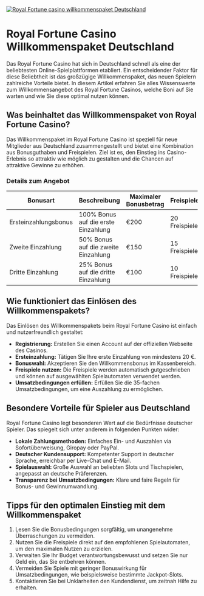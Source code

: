 [![Royal Fortune casino willkommenspaket Deutschland](https://123-caf.pages.dev/gitsignup.png)](https://vrmoo.ru/Bt82HjjY)

<h1>Royal Fortune Casino Willkommenspaket Deutschland</h1>  <p>Das Royal Fortune Casino hat sich in Deutschland schnell als eine der beliebtesten Online-Spielplattformen etabliert. Ein entscheidender Faktor für diese Beliebtheit ist das großzügige Willkommenspaket, das neuen Spielern zahlreiche Vorteile bietet. In diesem Artikel erfahren Sie alles Wissenswerte zum Willkommensangebot des Royal Fortune Casinos, welche Boni auf Sie warten und wie Sie diese optimal nutzen können.</p>  <h2>Was beinhaltet das Willkommenspaket von Royal Fortune Casino?</h2>  <p>Das Willkommenspaket im Royal Fortune Casino ist speziell für neue Mitglieder aus Deutschland zusammengestellt und bietet eine Kombination aus Bonusguthaben und Freispielen. Ziel ist es, den Einstieg ins Casino-Erlebnis so attraktiv wie möglich zu gestalten und die Chancen auf attraktive Gewinne zu erhöhen.</p>  <h3>Details zum Angebot</h3>  <table>   <thead>     <tr>       <th>Bonusart</th>       <th>Beschreibung</th>       <th>Maximaler Bonusbetrag</th>       <th>Freispiele</th>       <th>Mindesteinzahlung</th>       <th>Umsatzbedingungen</th>     </tr>   </thead>   <tbody>     <tr>       <td>Ersteinzahlungsbonus</td>       <td>100% Bonus auf die erste Einzahlung</td>       <td>€200</td>       <td>20 Freispiele</td>       <td>€20</td>       <td>35x Bonusbetrag</td>     </tr>     <tr>       <td>Zweite Einzahlung</td>       <td>50% Bonus auf die zweite Einzahlung</td>       <td>€150</td>       <td>15 Freispiele</td>       <td>€20</td>       <td>35x Bonusbetrag</td>     </tr>     <tr>       <td>Dritte Einzahlung</td>       <td>25% Bonus auf die dritte Einzahlung</td>       <td>€100</td>       <td>10 Freispiele</td>       <td>€20</td>       <td>35x Bonusbetrag</td>     </tr>   </tbody> </table>  <h2>Wie funktioniert das Einlösen des Willkommenspakets?</h2>  <p>Das Einlösen des Willkommenspakets beim Royal Fortune Casino ist einfach und nutzerfreundlich gestaltet:</p>  <ul>   <li><strong>Registrierung:</strong> Erstellen Sie einen Account auf der offiziellen Webseite des Casinos.</li>   <li><strong>Ersteinzahlung:</strong> Tätigen Sie Ihre erste Einzahlung von mindestens 20 €.</li>   <li><strong>Bonuswahl:</strong> Akzeptieren Sie den Willkommensbonus im Kassenbereich.</li>   <li><strong>Freispiele nutzen:</strong> Die Freispiele werden automatisch gutgeschrieben und können auf ausgewählten Spielautomaten verwendet werden.</li>   <li><strong>Umsatzbedingungen erfüllen:</strong> Erfüllen Sie die 35-fachen Umsatzbedingungen, um eine Auszahlung zu ermöglichen.</li> </ul>  <h2>Besondere Vorteile für Spieler aus Deutschland</h2>  <p>Royal Fortune Casino legt besonderen Wert auf die Bedürfnisse deutscher Spieler. Das spiegelt sich unter anderem in folgenden Punkten wider:</p>  <ul>   <li><strong>Lokale Zahlungsmethoden:</strong> Einfaches Ein- und Auszahlen via Sofortüberweisung, Giropay oder PayPal.</li>   <li><strong>Deutscher Kundensupport:</strong> Kompetenter Support in deutscher Sprache, erreichbar per Live-Chat und E-Mail.</li>   <li><strong>Spielauswahl:</strong> Große Auswahl an beliebten Slots und Tischspielen, angepasst an deutsche Präferenzen.</li>   <li><strong>Transparenz bei Umsatzbedingungen:</strong> Klare und faire Regeln für Bonus- und Gewinnumwandlung.</li> </ul>  <h2>Tipps für den optimalen Einstieg mit dem Willkommenspaket</h2>  <ol>   <li>Lesen Sie die Bonusbedingungen sorgfältig, um unangenehme Überraschungen zu vermeiden.</li>   <li>Nutzen Sie die Freispiele direkt auf den empfohlenen Spielautomaten, um den maximalen Nutzen zu erzielen.</li>   <li>Verwalten Sie Ihr Budget verantwortungsbewusst und setzen Sie nur Geld ein, das Sie entbehren können.</li>   <li>Vermeiden Sie Spiele mit geringer Bonuswirkung für Umsatzbedingungen, wie beispielsweise bestimmte Jackpot-Slots.</li>   <li>Kontaktieren Sie bei Unklarheiten den Kundendienst, um zeitnah Hilfe zu erhalten.</li> </ol>